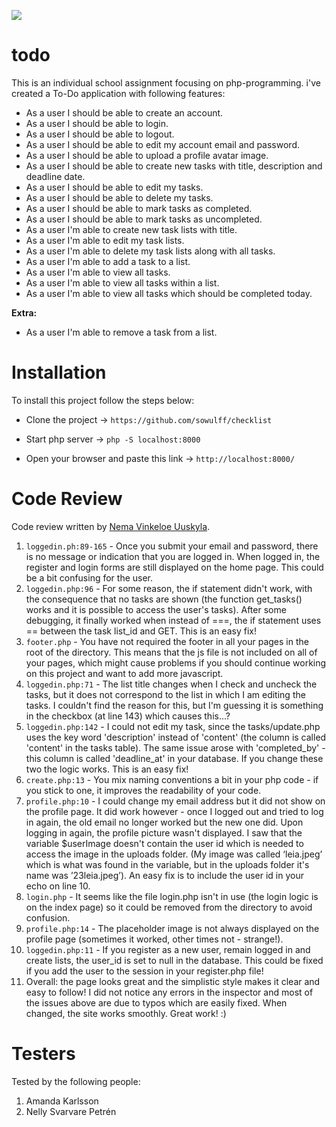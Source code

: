 ![](https://media.giphy.com/media/l2JedYzPE8MYVgM6Y/giphy.gif)
# todo

This is an individual school assignment focusing on php-programming. i've created a To-Do application with following features:

-   As a user I should be able to create an account.
-   As a user I should be able to login.
-   As a user I should be able to logout.
-   As a user I should be able to edit my account email and password.
-   As a user I should be able to upload a profile avatar image.
-   As a user I should be able to create new tasks with title, description and deadline date.
-   As a user I should be able to edit my tasks.
-   As a user I should be able to delete my tasks.
-   As a user I should be able to mark tasks as completed.
-   As a user I should be able to mark tasks as uncompleted.
-   As a user I'm able to create new task lists with title.
-   As a user I'm able to edit my task lists.
-   As a user I'm able to delete my task lists along with all tasks.
-   As a user I'm able to add a task to a list.
-   As a user I'm able to view all tasks.
-   As a user I'm able to view all tasks within a list.
-   As a user I'm able to view all tasks which should be completed today.

**Extra:**

-   As a user I'm able to remove a task from a list.

</details>

# Installation

To install this project follow the steps below:

-   Clone the project -> `https://github.com/sowulff/checklist`

-   Start php server -> `php -S localhost:8000`

-   Open your browser and paste this link -> `http://localhost:8000/`

# Code Review

Code review written by [Nema Vinkeloe Uuskyla](https://github.com/patrosk).

1. `loggedin.ph:89-165` - Once you submit your email and password, there is no message or indication that you are logged in. When logged in, the register and login forms are still displayed on the home page. This could be a bit confusing for the user.
2. `loggedin.php:96` - For some reason, the if statement didn't work, with the consequence that no tasks are shown (the function get_tasks() works and it is possible to access the user's tasks). After some debugging, it finally worked when instead of ===, the if statement uses == between the task list_id and GET. This is an easy fix!
3. `footer.php` - You have not required the footer in all your pages in the root of the directory. This means that the js file is not included on all of your pages, which might cause problems if you should continue working on this project and want to add more javascript.
4. `loggedin.php:71` - The list title changes when I check and uncheck the tasks, but it does not correspond to the list in which I am editing the tasks. I couldn't find the reason for this, but I'm guessing it is something in the checkbox (at line 143) which causes this...?
5. `loggedin.php:142` - I could not edit my task, since the tasks/update.php uses the key word 'description' instead of 'content' (the column is called 'content' in the tasks table). The same issue arose with 'completed_by' - this column is called 'deadline_at' in your database. If you change these two the logic works. This is an easy fix!
6. `create.php:13` - You mix naming conventions a bit in your php code - if you stick to one, it improves the readability of your code.
7. `profile.php:10` - I could change my email address but it did not show on the profile page. It did work however - once I logged out and tried to log in again, the old email no longer worked but the new one did. Upon logging in again, the profile picture wasn't displayed. I saw that the variable $userImage doesn't contain the user id which is needed to access the image in the uploads folder. (My image was called ‘leia.jpeg’ which is what was found in the variable, but in the uploads folder it's name was ’23leia.jpeg’). An easy fix is to include the user id in your echo on line 10.
8. `login.php` - It seems like the file login.php isn't in use (the login logic is on the index page) so it could be removed from the directory to avoid confusion.
9. `profile.php:14` - The placeholder image is not always displayed on the profile page (sometimes it worked, other times not - strange!).
10. `loggedin.php:11` - If you register as a new user, remain logged in and create lists, the user_id is set to null in the database. This could be fixed if you add the user to the session in your register.php file!
11. Overall: the page looks great and the simplistic style makes it clear and easy to follow! I did not notice any errors in the inspector and most of the issues above are due to typos which are easily fixed. When changed, the site works smoothly. Great work! :)

# Testers

Tested by the following people:

1. Amanda Karlsson
2. Nelly Svarvare Petrén
